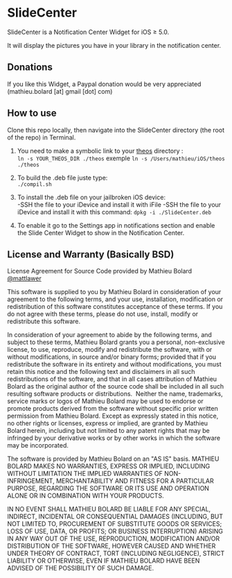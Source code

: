 SlideCenter
=======================

SlideCenter is a Notification Center Widget for iOS ≥ 5.0.

It will display the pictures you have in your library in the notification center.



Donations
---------

If you like this Widget, a Paypal donation would be very appreciated (mathieu.bolard [at] gmail [dot] com) 



How to use
----------

Clone this repo locally, then navigate into the SlideCenter directory (the root of the repo) in Terminal.

1. You need to make a symbolic link to your [theos](https://github.com/DHowett/theos) directory :  
	`ln -s YOUR_THEOS_DIR ./theos`
	exemple `ln -s /Users/mathieu/iOS/theos ./theos`
	
2. To build the .deb file juste type:  
	`./compil.sh`
	
3. To install the .deb file on your jailbroken iOS device:  
	-SSH the file to your iDevice and install it with iFile
	-SSH the file to your iDevice and install it with this command: `dpkg -i ./SlideCenter.deb`
	
4. To enable it go to the Settings app in notifications section and enable the Slide Center Widget to show in the Notification Center.
	


License and Warranty (Basically BSD)
-------------------------------------

License Agreement for Source Code provided by Mathieu Bolard [@mattlawer](http://twitter.com/mattlawer)

This software is supplied to you by Mathieu Bolard in consideration of your agreement to the following terms, and your use, installation, modification or redistribution of this software constitutes acceptance of these terms. If you do not agree with these terms, please do not use, install, modify or redistribute this software.

In consideration of your agreement to abide by the following terms, and subject to these terms, Mathieu Bolard grants you a personal, non-exclusive license, to use, reproduce, modify and redistribute the software, with or without modifications, in source and/or binary forms; provided that if you redistribute the software in its entirety and without modifications, you must retain this notice and the following text and disclaimers in all such redistributions of the software, and that in all cases attribution of Mathieu Bolard as the original author of the source code shall be included in all such resulting software products or distributions. 
Neither the name, trademarks, service marks or logos of Mathieu Bolard may be used to endorse or promote products derived from the software without specific prior written permission from Mathieu Bolard. Except as expressly stated in this notice, no other rights or licenses, express or implied, are granted by Mathieu Bolard herein, including but not limited to any patent rights that may be infringed by your derivative works or by other works in which the software may be incorporated.

The software is provided by Mathieu Bolard on an "AS IS" basis. MATHIEU BOLARD MAKES NO WARRANTIES, EXPRESS OR IMPLIED, INCLUDING WITHOUT LIMITATION THE IMPLIED WARRANTIES OF NON-INFRINGEMENT, MERCHANTABILITY AND FITNESS FOR A PARTICULAR PURPOSE, REGARDING THE SOFTWARE OR ITS USE AND OPERATION ALONE OR IN COMBINATION WITH YOUR PRODUCTS.

IN NO EVENT SHALL MATHIEU BOLARD BE LIABLE FOR ANY SPECIAL, INDIRECT, INCIDENTAL OR CONSEQUENTIAL DAMAGES (INCLUDING, BUT NOT LIMITED TO, PROCUREMENT OF SUBSTITUTE GOODS OR SERVICES; LOSS OF USE, DATA, OR PROFITS; OR BUSINESS INTERRUPTION) ARISING IN ANY WAY OUT OF THE USE, REPRODUCTION, MODIFICATION AND/OR DISTRIBUTION OF THE SOFTWARE, HOWEVER CAUSED AND WHETHER UNDER THEORY OF CONTRACT, TORT (INCLUDING NEGLIGENCE), STRICT LIABILITY OR OTHERWISE, EVEN IF MATHIEU BOLARD HAVE BEEN ADVISED OF THE POSSIBILITY OF SUCH DAMAGE.
